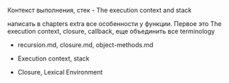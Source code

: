 Контекст выполнения, стек - The execution context and stack

написать в chapters extra все особенности у функции. Первое это The execution context, closure, callback, еще объединить
все terminology


- recursion.md, closure.md, object-methods.md


- Execution context, stack
- Closure, Lexical Environment

